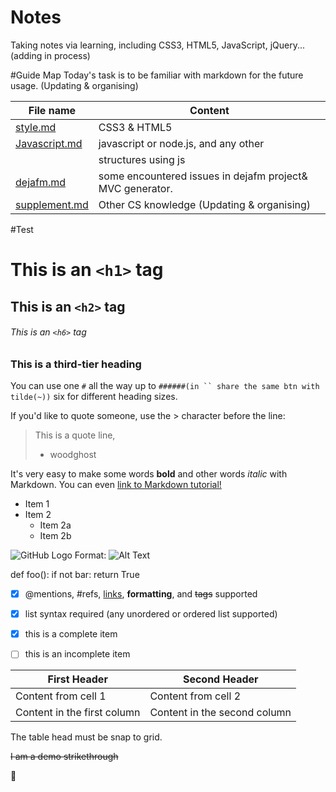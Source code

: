 # Notes
Taking notes via learning, including CSS3, HTML5, JavaScript, jQuery...(adding in process)

#Guide Map
Today's task is to be familiar with markdown for the future usage.
(Updating & organising)


File name | Content
--------- | -------
[style.md](https://github.com/woodghost/notes/blob/master/style.md) | CSS3 & HTML5
[Javascript.md](https://github.com/woodghost/notes/blob/master/javascript.md)| javascript or node.js, and any other 
                                                                             |structures using js
[dejafm.md](https://github.com/woodghost/notes/blob/master/dejafm.md)| some encountered issues in dejafm project& MVC generator.
[supplement.md](https://github.com/woodghost/notes/blob/master/supplement.md)| Other CS knowledge (Updating & organising)

#Test

# This is an `<h1>` tag
## This is an `<h2>` tag
###### This is an `<h6>` tag

### This is a third-tier heading

You can use  one `#` all the way up to `######(in `` share the same btn with tilde(~))` six for different heading sizes.

If you'd like to quote someone, use the > character before the line:

> This is a quote line, 
> - woodghost

It's very easy to make some words **bold** and other words *italic* with Markdown. You can even [link to Markdown 
tutorial!](https://guides.github.com/features/mastering-markdown/)

* Item 1
* Item 2
  * Item 2a
  * Item 2b
  
![GitHub Logo](https://fleep.io/blog/wp-content/uploads/2014/07/github_icon.png)
Format: ![Alt Text](url)


def foo():
    if not bar:
        return True
        

- [x] @mentions, #refs, [links](), **formatting**, and <del>tags</del> supported
- [x] list syntax required (any unordered or ordered list supported)
- [x] this is a complete item
- [ ] this is an incomplete item


First Header | Second Header
------------ | -------------
Content from cell 1 | Content from cell 2
Content in the first column | Content in the second column

The table head must be snap to grid.

~~I am a demo strikethrough~~

:ghost:



